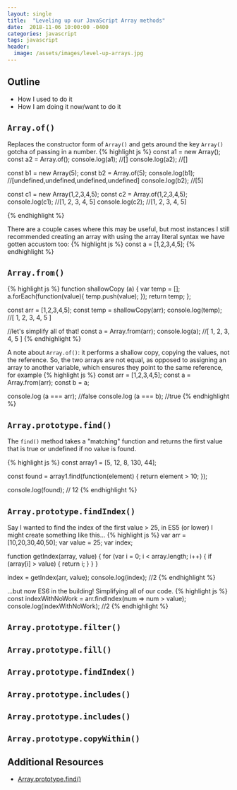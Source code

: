 ```yaml
---
layout: single
title:  "Leveling up our JavaScript Array methods"
date:  2018-11-06 10:00:00 -0400
categories: javascript
tags: javascript
header:
  image: /assets/images/level-up-arrays.jpg
---
```


## Outline
- How I used to do  it
- How I am doing it now/want to do it

## `Array.of()`
Replaces the constructor form of `Array()` and gets around the key `Array()` gotcha of passing in a number.
{% highlight js %}
const a1 = new Array();
const a2 = Array.of();
console.log(a1);  //[]
console.log(a2);  //[]

const b1 = new Array(5);
const b2 = Array.of(5);
console.log(b1);  //[undefined,undefined,undefined,undefined]
console.log(b2);  //[5]

const c1 = new Array(1,2,3,4,5);
const c2 = Array.of(1,2,3,4,5);
console.log(c1);  //[1, 2, 3, 4, 5]
console.log(c2);  //[1, 2, 3, 4, 5]

{% endhighlight %}

There are a couple cases where this may be useful, but most instances I still recommended creating an array with using the array literal syntax we have gotten accustom too:
{% highlight js %}
const a = [1,2,3,4,5];
{% endhighlight %}


## `Array.from()`
{% highlight js %}
function shallowCopy (a) {
  var temp = [];
  a.forEach(function(value){
    temp.push(value);
  });
  return temp;
};

const arr = [1,2,3,4,5];
const temp = shallowCopy(arr);
console.log(temp);  //[ 1, 2, 3, 4, 5 ]

//let's simplify all of that!
const a = Array.from(arr);
console.log(a);     //[ 1, 2, 3, 4, 5 ]
{% endhighlight %}

A note about `Array.of()`: it performs a shallow copy, copying the values, not the reference. So, the two arrays are not equal, as opposed to assigning an array to another variable, which ensures they point to the same reference, for example
{% highlight js %}
const arr = [1,2,3,4,5];
const a = Array.from(arr);
const b = a;

console.log (a === arr);  //false
console.log (a === b);    //true
{% endhighlight %}

## `Array.prototype.find()`
The `find()` method takes a "matching" function and returns the first value that is true or undefined if no value is found.

{% highlight js %}
const array1 = [5, 12, 8, 130, 44];

const found = array1.find(function(element) {
  return element > 10;
});

console.log(found); // 12
{% endhighlight %}


## `Array.prototype.findIndex()`
Say I wanted to find the index of the first value > 25, in ES5 (or lower) I might create something like this...
{% highlight js %}
var arr = [10,20,30,40,50];
var value = 25;
var index;

function getIndex(array, value) {
  for (var i = 0; i < array.length; i++) {
    if (array[i] > value) {
      return i;
    }
  }
}

index = getIndex(arr, value);
console.log(index);           //2
{% endhighlight %}

...but now ES6 in the building! Simplifying all of our code.
{% highlight js %}
const indexWithNoWork = arr.findIndex(num => num > value);
console.log(indexWithNoWork); //2
{% endhighlight %}


## `Array.prototype.filter()`

## `Array.prototype.fill()`

## `Array.prototype.findIndex()`

## `Array.prototype.includes()`

## `Array.prototype.includes()`

## `Array.prototype.copyWithin()`

## Additional Resources
- [Array.prototype.find()](https://developer.mozilla.org/en-US/docs/Web/JavaScript/Reference/Global_Objects/Array/find)
